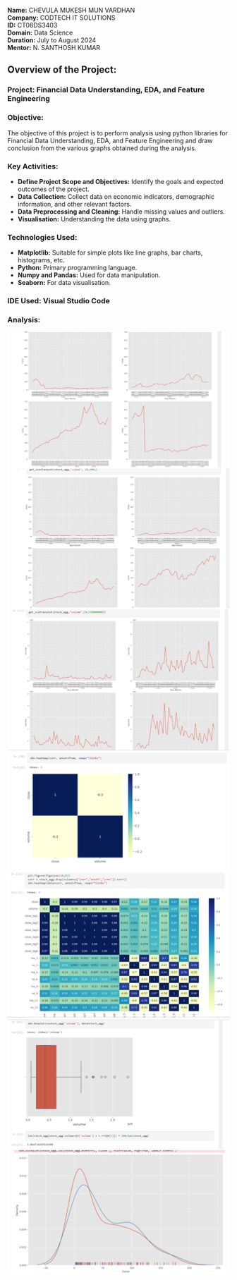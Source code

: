 **Name:** CHEVULA MUKESH MUN VARDHAN<br>
**Company:** CODTECH IT SOLUTIONS<br>
**ID:** CT08DS3403<br>
**Domain:** Data Science<br>
**Duration:** July to August 2024<br>
**Mentor:** N. SANTHOSH KUMAR<br>

## Overview of the Project:

### Project: Financial Data Understanding, EDA, and Feature Engineering 

### Objective:
The objective of this project is to perform analysis using python libraries for Financial Data Understanding, EDA, and Feature Engineering and draw conclusion from the various graphs obtained during the analysis.

### Key Activities:
- **Define Project Scope and Objectives:** Identify the goals and expected outcomes of the project.<br>
- **Data Collection:** Collect data on economic indicators, demographic information, and other relevant factors.<br>
- **Data Preprocessing and Cleaning:** Handle missing values and outliers.<br>
- **Visualisation:** Understanding the data using graphs.
  
### Technologies Used:
- **Matplotlib:** Suitable for simple plots like line graphs, bar charts, histograms, etc.
- **Python:** Primary programming language.
- **Numpy and Pandas:** Used for data manipulation.
- **Seaborn:** For data visualisation.

### IDE Used: Visual Studio Code

### Analysis:
![Image 1](https://github.com/mukesh-chevula/CODTECH-Task1/blob/main/Screenshot%202024-07-23%20134439.png)
![Image 2](https://github.com/mukesh-chevula/CODTECH-Task1/blob/main/Screenshot%202024-07-23%20134448.png)
![Image 3](https://github.com/mukesh-chevula/CODTECH-Task1/blob/main/Screenshot%202024-07-23%20134457.png)
![Image 5](https://github.com/mukesh-chevula/CODTECH-Task1/blob/main/Screenshot%202024-07-23%20134505.png)
![Image 6](https://github.com/mukesh-chevula/CODTECH-Task1/blob/main/Screenshot%202024-07-23%20134515.png)
![Image 7](https://github.com/mukesh-chevula/CODTECH-Task1/blob/main/Screenshot%202024-07-23%20134524.png)
![Image 8](https://github.com/mukesh-chevula/CODTECH-Task1/blob/main/Screenshot%202024-07-23%20134532.png)
